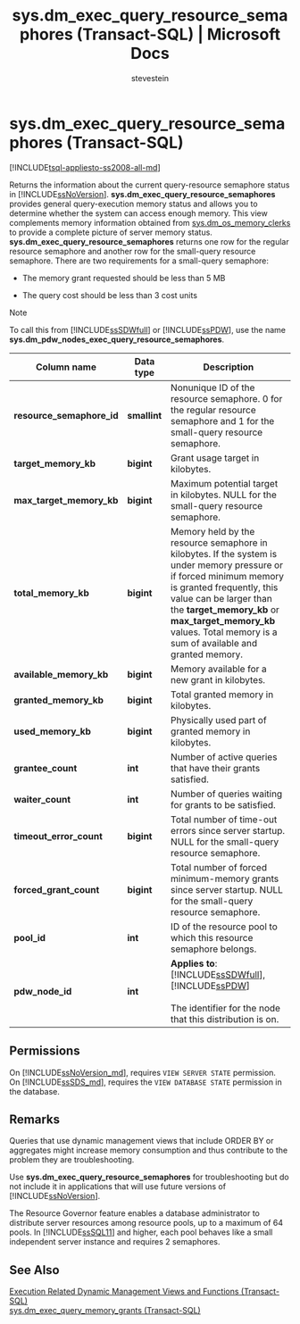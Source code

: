 ﻿---
title: "sys.dm_exec_query_resource_semaphores (Transact-SQL) | Microsoft Docs"
ms.custom: ""
ms.date: "08/09/2016"
ms.prod: "sql-non-specified"
ms.prod_service: "database-engine, sql-database, sql-data-warehouse, pdw"
ms.service: ""
ms.component: "dmv's"
ms.reviewer: ""
ms.suite: "sql"
ms.technology: 
  - "database-engine"
ms.tgt_pltfrm: ""
ms.topic: "language-reference"
f1_keywords: 
  - "sys.dm_exec_query_resource_semaphores_TSQL"
  - "dm_exec_query_resource_semaphores_TSQL"
  - "sys.dm_exec_query_resource_semaphores"
  - "dm_exec_query_resource_semaphores"
dev_langs: 
  - "TSQL"
helpviewer_keywords: 
  - "sys.dm_exec_query_resource_semaphores dynamic management view"
ms.assetid: e43a2aa9-dd52-4c89-911e-1a7d05f7ffbb
caps.latest.revision: 30
author: "stevestein"
ms.author: "sstein"
manager: "craigg"
ms.workload: "Inactive"
monikerRange: ">= aps-pdw-2016 || = azuresqldb-current || = azure-sqldw-latest || >= sql-server-2016 || = sqlallproducts-allversions"
---
# sys.dm_exec_query_resource_semaphores (Transact-SQL)
[!INCLUDE[tsql-appliesto-ss2008-all-md](../../includes/tsql-appliesto-ss2008-all-md.md)]

  Returns the information about the current query-resource semaphore status in [!INCLUDE[ssNoVersion](../../includes/ssnoversion-md.md)]. **sys.dm_exec_query_resource_semaphores** provides general query-execution memory status and allows you to determine whether the system can access enough memory. This view complements memory information obtained from [sys.dm_os_memory_clerks](../../relational-databases/system-dynamic-management-views/sys-dm-os-memory-clerks-transact-sql.md) to provide a complete picture of server memory status. **sys.dm_exec_query_resource_semaphores** returns one row for the regular resource semaphore and another row for the small-query resource semaphore. There are two requirements for a small-query semaphore:  
  
-   The memory grant requested should be less than 5 MB  
  
-   The query cost should be less than 3 cost units  
  
> [!NOTE]  
>  To call this from [!INCLUDE[ssSDWfull](../../includes/sssdwfull-md.md)] or [!INCLUDE[ssPDW](../../includes/sspdw-md.md)], use the name **sys.dm_pdw_nodes_exec_query_resource_semaphores**.  
  
|Column name|Data type|Description|  
|-----------------|---------------|-----------------|  
|**resource_semaphore_id**|**smallint**|Nonunique ID of the resource semaphore. 0 for the regular resource semaphore and 1 for the small-query resource semaphore.|  
|**target_memory_kb**|**bigint**|Grant usage target in kilobytes.|  
|**max_target_memory_kb**|**bigint**|Maximum potential target in kilobytes. NULL for the small-query resource semaphore.|  
|**total_memory_kb**|**bigint**|Memory held by the resource semaphore in kilobytes. If the system is under memory pressure or if forced minimum memory is granted frequently, this value can be larger than the **target_memory_kb** or **max_target_memory_kb** values. Total memory is a sum of available and granted memory.|  
|**available_memory_kb**|**bigint**|Memory available for a new grant in kilobytes.|  
|**granted_memory_kb**|**bigint**|Total granted memory in kilobytes.|  
|**used_memory_kb**|**bigint**|Physically used part of granted memory in kilobytes.|  
|**grantee_count**|**int**|Number of active queries that have their grants satisfied.|  
|**waiter_count**|**int**|Number of queries waiting for grants to be satisfied.|  
|**timeout_error_count**|**bigint**|Total number of time-out errors since server startup. NULL for the small-query resource semaphore.|  
|**forced_grant_count**|**bigint**|Total number of forced minimum-memory grants since server startup. NULL for the small-query resource semaphore.|  
|**pool_id**|**int**|ID of the resource pool to which this resource semaphore belongs.|  
|**pdw_node_id**|**int**|**Applies to**: [!INCLUDE[ssSDWfull](../../includes/sssdwfull-md.md)], [!INCLUDE[ssPDW](../../includes/sspdw-md.md)]<br /><br /> The identifier for the node that this distribution is on.|  
  
## Permissions  

On [!INCLUDE[ssNoVersion_md](../../includes/ssnoversion-md.md)], requires `VIEW SERVER STATE` permission.   
On [!INCLUDE[ssSDS_md](../../includes/sssds-md.md)], requires the `VIEW DATABASE STATE` permission in the database.   
  
## Remarks  
 Queries that use dynamic management views that include ORDER BY or aggregates might increase memory consumption and thus contribute to the problem they are troubleshooting.  
  
 Use **sys.dm_exec_query_resource_semaphores** for troubleshooting but do not include it in applications that will use future versions of [!INCLUDE[ssNoVersion](../../includes/ssnoversion-md.md)].  
  
 The Resource Governor feature enables a database administrator to distribute server resources among resource pools, up to a maximum of 64 pools. In [!INCLUDE[ssSQL11](../../includes/sssql11-md.md)] and higher, each pool behaves like a small independent server instance and requires 2 semaphores.  
  
## See Also  
 [Execution Related Dynamic Management Views and Functions &#40;Transact-SQL&#41;](../../relational-databases/system-dynamic-management-views/execution-related-dynamic-management-views-and-functions-transact-sql.md)   
 [sys.dm_exec_query_memory_grants &#40;Transact-SQL&#41;](../../relational-databases/system-dynamic-management-views/sys-dm-exec-query-memory-grants-transact-sql.md)  
  
  


